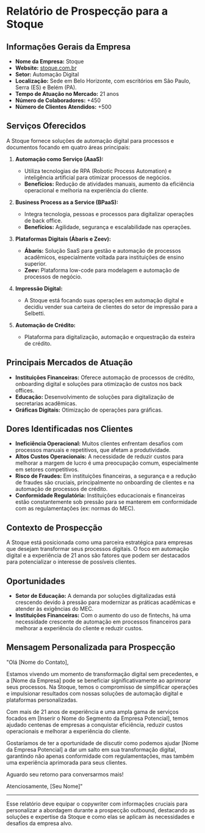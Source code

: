 # Relatório de Prospecção para a Stoque

## Informações Gerais da Empresa
- **Nome da Empresa:** Stoque
- **Website:** [stoque.com.br](http://www.stoque.com.br)
- **Setor:** Automação Digital
- **Localização:** Sede em Belo Horizonte, com escritórios em São Paulo, Serra (ES) e Belém (PA).
- **Tempo de Atuação no Mercado:** 21 anos
- **Número de Colaboradores:** +450
- **Número de Clientes Atendidos:** +500

## Serviços Oferecidos
A Stoque fornece soluções de automação digital para processos e documentos focando em quatro áreas principais:

1. **Automação como Serviço (AaaS):**
   - Utiliza tecnologias de RPA (Robotic Process Automation) e inteligência artificial para otimizar processos de negócios.
   - **Benefícios:** Redução de atividades manuais, aumento da eficiência operacional e melhoria na experiência do cliente.

2. **Business Process as a Service (BPaaS):**
   - Integra tecnologia, pessoas e processos para digitalizar operações de back office.
   - **Benefícios:** Agilidade, segurança e escalabilidade nas operações.

3. **Plataformas Digitais (Ábaris e Zeev):**
   - **Ábaris:** Solução SaaS para gestão e automação de processos acadêmicos, especialmente voltada para instituições de ensino superior.
   - **Zeev:** Plataforma low-code para modelagem e automação de processos de negócio.

4. **Impressão Digital:**
   - A Stoque está focando suas operações em automação digital e decidiu vender sua carteira de clientes do setor de impressão para a Selbetti.

5. **Automação de Crédito:**
   - Plataforma para digitalização, automação e orquestração da esteira de crédito.

## Principais Mercados de Atuação
- **Instituições Financeiras:** Oferece automação de processos de crédito, onboarding digital e soluções para otimização de custos nos back offices.
- **Educação:** Desenvolvimento de soluções para digitalização de secretarias acadêmicas.
- **Gráficas Digitais:** Otimização de operações para gráficas.

## Dores Identificadas nos Clientes
- **Ineficiência Operacional:** Muitos clientes enfrentam desafios com processos manuais e repetitivos, que afetam a produtividade.
- **Altos Custos Operacionais:** A necessidade de reduzir custos para melhorar a margem de lucro é uma preocupação comum, especialmente em setores competitivos.
- **Risco de Fraudes:** Em instituições financeiras, a segurança e a redução de fraudes são cruciais, principalmente no onboarding de clientes e na automação de processos de crédito.
- **Conformidade Regulatória:** Instituições educacionais e financeiras estão constantemente sob pressão para se manterem em conformidade com as regulamentações (ex: normas do MEC).

## Contexto de Prospecção
A Stoque está posicionada como uma parceira estratégica para empresas que desejam transformar seus processos digitais. O foco em automação digital e a experiência de 21 anos são fatores que podem ser destacados para potencializar o interesse de possíveis clientes.

## Oportunidades
- **Setor de Educação:** A demanda por soluções digitalizadas está crescendo devido à pressão para modernizar as práticas acadêmicas e atender às exigências do MEC.
- **Instituições Financeiras:** Com o aumento do uso de fintechs, há uma necessidade crescente de automação em processos financeiros para melhorar a experiência do cliente e reduzir custos.

## Mensagem Personalizada para Prospecção
"Olá [Nome do Contato],

Estamos vivendo um momento de transformação digital sem precedentes, e a [Nome da Empresa] pode se beneficiar significativamente ao aprimorar seus processos. Na Stoque, temos o compromisso de simplificar operações e impulsionar resultados com nossas soluções de automação digital e plataformas personalizadas.

Com mais de 21 anos de experiência e uma ampla gama de serviços focados em [Inserir o Nome do Segmento da Empresa Potencial], temos ajudado centenas de empresas a conquistar eficiência, reduzir custos operacionais e melhorar a experiência do cliente.

Gostaríamos de ter a oportunidade de discutir como podemos ajudar [Nome da Empresa Potencial] a dar um salto em sua transformação digital, garantindo não apenas conformidade com regulamentações, mas também uma experiência aprimorada para seus clientes.

Aguardo seu retorno para conversarmos mais!

Atenciosamente, [Seu Nome]"
  
--- 

Esse relatório deve equipar o copywriter com informações cruciais para personalizar a abordagem durante a prospecção outbound, destacando as soluções e expertise da Stoque e como elas se aplicam às necessidades e desafios da empresa alvo.
